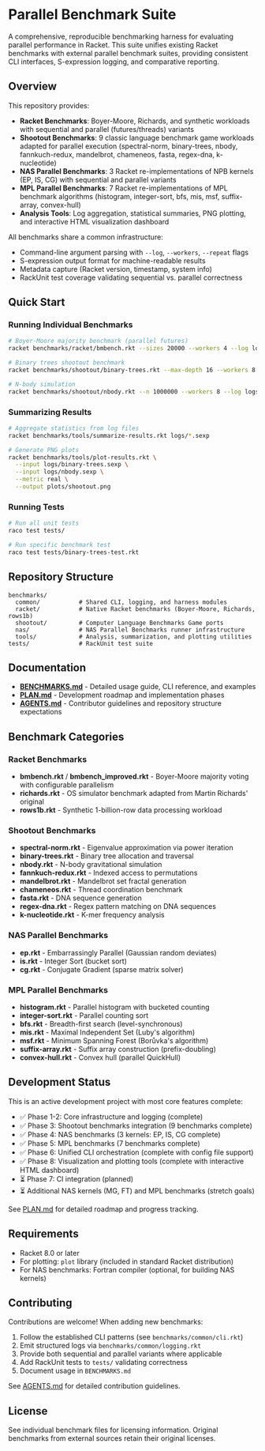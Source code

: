 # Parallel Benchmark Suite

A comprehensive, reproducible benchmarking harness for evaluating parallel performance in Racket. This suite unifies existing Racket benchmarks with external parallel benchmark suites, providing consistent CLI interfaces, S-expression logging, and comparative reporting.

## Overview

This repository provides:
- **Racket Benchmarks**: Boyer-Moore, Richards, and synthetic workloads with sequential and parallel (futures/threads) variants
- **Shootout Benchmarks**: 9 classic language benchmark game workloads adapted for parallel execution (spectral-norm, binary-trees, nbody, fannkuch-redux, mandelbrot, chameneos, fasta, regex-dna, k-nucleotide)
- **NAS Parallel Benchmarks**: 3 Racket re-implementations of NPB kernels (EP, IS, CG) with sequential and parallel variants
- **MPL Parallel Benchmarks**: 7 Racket re-implementations of MPL benchmark algorithms (histogram, integer-sort, bfs, mis, msf, suffix-array, convex-hull)
- **Analysis Tools**: Log aggregation, statistical summaries, PNG plotting, and interactive HTML visualization dashboard

All benchmarks share a common infrastructure:
- Command-line argument parsing with `--log`, `--workers`, `--repeat` flags
- S-expression output format for machine-readable results
- Metadata capture (Racket version, timestamp, system info)
- RackUnit test coverage validating sequential vs. parallel correctness

## Quick Start

### Running Individual Benchmarks

```bash
# Boyer-Moore majority benchmark (parallel futures)
racket benchmarks/racket/bmbench.rkt --sizes 20000 --workers 4 --log logs/bm.sexp

# Binary trees shootout benchmark
racket benchmarks/shootout/binary-trees.rkt --max-depth 16 --workers 8 --repeat 3

# N-body simulation
racket benchmarks/shootout/nbody.rkt --n 1000000 --workers 8 --log logs/nbody.sexp
```

### Summarizing Results

```bash
# Aggregate statistics from log files
racket benchmarks/tools/summarize-results.rkt logs/*.sexp

# Generate PNG plots
racket benchmarks/tools/plot-results.rkt \
  --input logs/binary-trees.sexp \
  --input logs/nbody.sexp \
  --metric real \
  --output plots/shootout.png
```

### Running Tests

```bash
# Run all unit tests
raco test tests/

# Run specific benchmark test
raco test tests/binary-trees-test.rkt
```

## Repository Structure

```
benchmarks/
  common/           # Shared CLI, logging, and harness modules
  racket/           # Native Racket benchmarks (Boyer-Moore, Richards, rows1b)
  shootout/         # Computer Language Benchmarks Game ports
  nas/              # NAS Parallel Benchmarks runner infrastructure
  tools/            # Analysis, summarization, and plotting utilities
tests/              # RackUnit test suite
```

## Documentation

- **[BENCHMARKS.md](BENCHMARKS.md)** - Detailed usage guide, CLI reference, and examples
- **[PLAN.md](PLAN.md)** - Development roadmap and implementation phases
- **[AGENTS.md](AGENTS.md)** - Contributor guidelines and repository structure expectations

## Benchmark Categories

### Racket Benchmarks
- **bmbench.rkt** / **bmbench_improved.rkt** - Boyer-Moore majority voting with configurable parallelism
- **richards.rkt** - OS simulator benchmark adapted from Martin Richards' original
- **rows1b.rkt** - Synthetic 1-billion-row data processing workload

### Shootout Benchmarks
- **spectral-norm.rkt** - Eigenvalue approximation via power iteration
- **binary-trees.rkt** - Binary tree allocation and traversal
- **nbody.rkt** - N-body gravitational simulation
- **fannkuch-redux.rkt** - Indexed access to permutations
- **mandelbrot.rkt** - Mandelbrot set fractal generation
- **chameneos.rkt** - Thread coordination benchmark
- **fasta.rkt** - DNA sequence generation
- **regex-dna.rkt** - Regex pattern matching on DNA sequences
- **k-nucleotide.rkt** - K-mer frequency analysis

### NAS Parallel Benchmarks
- **ep.rkt** - Embarrassingly Parallel (Gaussian random deviates)
- **is.rkt** - Integer Sort (bucket sort)
- **cg.rkt** - Conjugate Gradient (sparse matrix solver)

### MPL Parallel Benchmarks
- **histogram.rkt** - Parallel histogram with bucketed counting
- **integer-sort.rkt** - Parallel counting sort
- **bfs.rkt** - Breadth-first search (level-synchronous)
- **mis.rkt** - Maximal Independent Set (Luby's algorithm)
- **msf.rkt** - Minimum Spanning Forest (Borůvka's algorithm)
- **suffix-array.rkt** - Suffix array construction (prefix-doubling)
- **convex-hull.rkt** - Convex hull (parallel QuickHull)

## Development Status

This is an active development project with most core features complete:
- ✅ Phase 1-2: Core infrastructure and logging (complete)
- ✅ Phase 3: Shootout benchmarks integration (9 benchmarks complete)
- ✅ Phase 4: NAS benchmarks (3 kernels: EP, IS, CG complete)
- ✅ Phase 5: MPL benchmarks (7 benchmarks complete)
- ✅ Phase 6: Unified CLI orchestration (complete with config file support)
- ✅ Phase 8: Visualization and plotting tools (complete with interactive HTML dashboard)
- ⏳ Phase 7: CI integration (planned)
- ⏳ Additional NAS kernels (MG, FT) and MPL benchmarks (stretch goals)

See [PLAN.md](PLAN.md) for detailed roadmap and progress tracking.

## Requirements

- Racket 8.0 or later
- For plotting: `plot` library (included in standard Racket distribution)
- For NAS benchmarks: Fortran compiler (optional, for building NAS kernels)

## Contributing

Contributions are welcome! When adding new benchmarks:
1. Follow the established CLI patterns (see `benchmarks/common/cli.rkt`)
2. Emit structured logs via `benchmarks/common/logging.rkt`
3. Provide both sequential and parallel variants where applicable
4. Add RackUnit tests to `tests/` validating correctness
5. Document usage in `BENCHMARKS.md`

See [AGENTS.md](AGENTS.md) for detailed contribution guidelines.

## License

See individual benchmark files for licensing information. Original benchmarks from external sources retain their original licenses.
